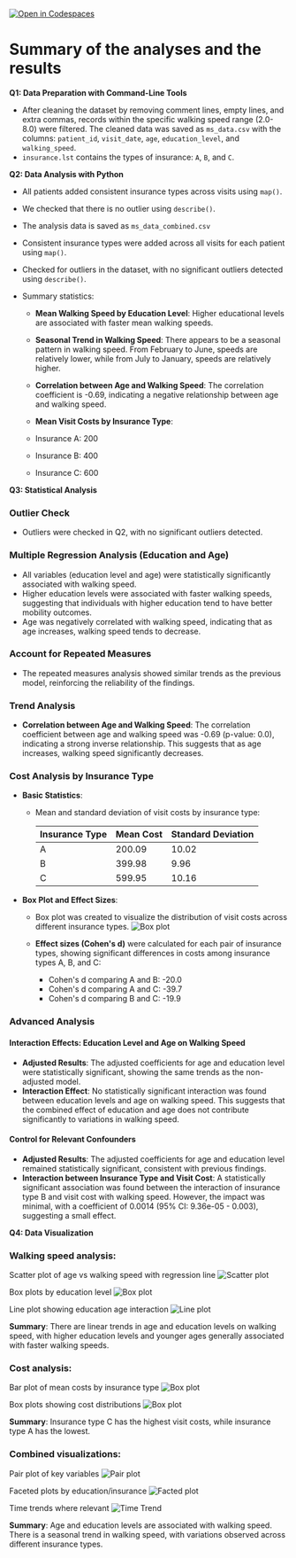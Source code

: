 [![Open in Codespaces](https://classroom.github.com/assets/launch-codespace-2972f46106e565e64193e422d61a12cf1da4916b45550586e14ef0a7c637dd04.svg)](https://classroom.github.com/open-in-codespaces?assignment_repo_id=16995053)

# Summary of the analyses and the results

**Q1: Data Preparation with Command-Line Tools**

- After cleaning the dataset by removing comment lines, empty lines, and extra commas, records within the specific walking speed range (2.0-8.0) were filtered. The cleaned data was saved as `ms_data.csv` with the columns: `patient_id`, `visit_date`, `age`, `education_level`, and `walking_speed`.
- `insurance.lst` contains the types of insurance: `A`, `B`, and `C`.

**Q2: Data Analysis with Python**

- All patients added consistent insurance types across visits using `map()`.
- We checked that there is no outlier using `describe()`.
- The analysis data is saved as `ms_data_combined.csv`

- Consistent insurance types were added across all visits for each patient using `map()`.
- Checked for outliers in the dataset, with no significant outliers detected using `describe()`.
- Summary statistics:

    - **Mean Walking Speed by Education Level**: Higher educational levels are associated with faster mean walking speeds.

    - **Seasonal Trend in Walking Speed**: There appears to be a seasonal pattern in walking speed. From February to June, speeds are relatively lower, while from July to January, speeds are relatively higher.

    - **Correlation between Age and Walking Speed**: The correlation coefficient is -0.69, indicating a negative relationship between age and walking speed.

    - **Mean Visit Costs by Insurance Type**:
    - Insurance A: 200
    - Insurance B: 400
    - Insurance C: 600
 

**Q3: Statistical Analysis**

### Outlier Check
- Outliers were checked in Q2, with no significant outliers detected.

### Multiple Regression Analysis (Education and Age)
 - All variables (education level and age) were statistically significantly associated with walking speed.
 - Higher education levels were associated with faster walking speeds, suggesting that individuals with higher education tend to have better mobility outcomes.
 - Age was negatively correlated with walking speed, indicating that as age increases, walking speed tends to decrease.

### Account for Repeated Measures
- The repeated measures analysis showed similar trends as the previous model, reinforcing the reliability of the findings.

### Trend Analysis
- **Correlation between Age and Walking Speed**: The correlation coefficient between age and walking speed was -0.69 (p-value: 0.0), indicating a strong inverse relationship. This suggests that as age increases, walking speed significantly decreases.

### Cost Analysis by Insurance Type
- **Basic Statistics**:
  - Mean and standard deviation of visit costs by insurance type:
  
    | Insurance Type | Mean Cost | Standard Deviation |
    |----------------|-----------|--------------------|
    | A              | 200.09    | 10.02             |
    | B              | 399.98    | 9.96              |
    | C              | 599.95    | 10.16             |

- **Box Plot and Effect Sizes**:
  - Box plot was created to visualize the distribution of visit costs across different insurance types.
  ![Box plot](Figure_1.png)

  - **Effect sizes (Cohen's d)** were calculated for each pair of insurance types, showing significant differences in costs among insurance types A, B, and C:
    - Cohen's d comparing A and B: -20.0
    - Cohen's d comparing A and C: -39.7
    - Cohen's d comparing B and C: -19.9

### Advanced Analysis

#### Interaction Effects: Education Level and Age on Walking Speed
- **Adjusted Results**: The adjusted coefficients for age and education level were statistically significant, showing the same trends as the non-adjusted model.
- **Interaction Effect**: No statistically significant interaction was found between education levels and age on walking speed. This suggests that the combined effect of education and age does not contribute significantly to variations in walking speed.

#### Control for Relevant Confounders
- **Adjusted Results**: The adjusted coefficients for age and education level remained statistically significant, consistent with previous findings.
- **Interaction between Insurance Type and Visit Cost**: A statistically significant association was found between the interaction of insurance type B and visit cost with walking speed. However, the impact was minimal, with a coefficient of 0.0014 (95% CI: 9.36e-05 - 0.003), suggesting a small effect.


**Q4: Data Visualization**
### Walking speed analysis:
Scatter plot of age vs walking speed with regression line
![Scatter plot](Figure_2.png)

Box plots by education level
![Box plot](Figure_3.png)

Line plot showing education age interaction
![Line plot](Figure_4.png)

**Summary**: There are linear trends in age and education levels on walking speed, with higher education levels and younger ages generally associated with faster walking speeds.


### Cost analysis:
Bar plot of mean costs by insurance type
![Box plot](Figure_5.png)

Box plots showing cost distributions
![Box plot](Figure_6.png)

**Summary**: Insurance type C has the highest visit costs, while insurance type A has the lowest.


### Combined visualizations:
Pair plot of key variables
![Pair plot](Figure_7.png)

Faceted plots by education/insurance
![Facted plot](Figure_8.png)

Time trends where relevant
![Time Trend](Figure_9.png)

**Summary**: Age and education levels are associated with walking speed. There is a seasonal trend in walking speed, with variations observed across different insurance types.